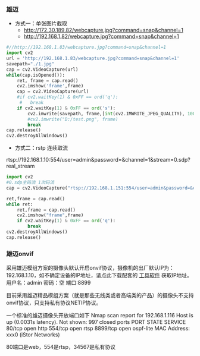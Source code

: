 ### 雄迈

- 方式一：单张图片截取
  - http://172.30.189.82/webcapture.jpg?command=snap&channel=1
  - http://192.168.1.82/webcapture.jpg?command=snap&channel=1

```python
#//http://192.168.1.83/webcapture.jpg?command=snap&channel=1
import cv2
url = 'http://192.168.1.83/webcapture.jpg?command=snap&channel=1'
savepath="./1.jpg"
cap = cv2.VideoCapture(url)
while(cap.isOpened()):
    ret, frame = cap.read()
    cv2.imshow('frame',frame)
    cap = cv2.VideoCapture(url)
    #if cv2.waitKey(1) & 0xFF == ord('q'):
     #   break
    if cv2.waitKey(1) & 0xFF == ord('s'):
        cv2.imwrite(savepath, frame,[int(cv2.IMWRITE_JPEG_QUALITY), 100])
        #cv2.imwrite("D:/test.png", frame)
        break
cap.release()
cv2.destroyAllWindows()
```

- 方式二：rstp 连续取流

 rtsp://192.168.1.10:554/user=admin&password=&channel=1&stream=0.sdp?real_stream 

```python
import cv2
#0.sdp主码流 1次码流
cap = cv2.VideoCapture("rtsp://192.168.1.151:554/user=admin&password=&channel=1&stream=0.sdp?")

ret,frame = cap.read()
while ret:
    ret,frame = cap.read()
    cv2.imshow("frame",frame)
    if cv2.waitKey(1) & 0xFF == ord('q'):
        break
cv2.destroyAllWindows()
cap.release()
```


### 雄迈onvif

采用雄迈模组方案的摄像头默认开启onvif协议，摄像机的出厂默认IP为：192.168.1.10，如不确定设备的IP地址，请点此下载配套的 [工具软件](https://www.xiongmaitech.com/service/down_detail/83/856) 获取IP地址。
用户名：admin 密码：空 端口:8899

目前采用雄迈精品模组方案（就是那些无线类或者高端类的产品）的摄像头不支持onvif协议，只支持私有协议NETIP协议。

一个标准的雄迈摄像头开放端口如下
Nmap scan report for 192.168.1.116
Host is up (0.0031s latency).
Not shown: 997 closed ports
PORT     STATE SERVICE
80/tcp   open  http
554/tcp  open  rtsp
8899/tcp open  ospf-lite
MAC Address: xxx0 (iStor Networks)

80端口是web，554是rtsp，34567是私有协议